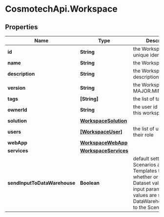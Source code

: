 # CosmotechApi.Workspace

## Properties

Name | Type | Description | Notes
------------ | ------------- | ------------- | -------------
**id** | **String** | the Workspace version unique identifier | [optional] [readonly] 
**name** | **String** | the Workspace name | 
**description** | **String** | the Workspace description | [optional] 
**version** | **String** | the Workspace version MAJOR.MINOR.PATCH. | [optional] 
**tags** | **[String]** | the list of tags | [optional] 
**ownerId** | **String** | the user id which own this workspace | [optional] [readonly] 
**solution** | [**WorkspaceSolution**](WorkspaceSolution.md) |  | 
**users** | [**[WorkspaceUser]**](WorkspaceUser.md) | the list of users Id with their role | [optional] 
**webApp** | [**WorkspaceWebApp**](WorkspaceWebApp.md) |  | [optional] 
**services** | [**WorkspaceServices**](WorkspaceServices.md) |  | [optional] 
**sendInputToDataWarehouse** | **Boolean** | default setting for all Scenarios and Run Templates to set whether or not the Dataset values and the input parameters values are send to the DataWarehouse prior to the ScenarioRun | [optional] [default to true]


